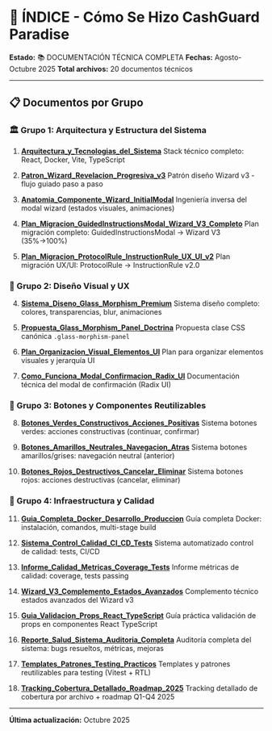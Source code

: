 # 📑 ÍNDICE - Cómo Se Hizo CashGuard Paradise

**Estado:** 📚 DOCUMENTACIÓN TÉCNICA COMPLETA
**Fechas:** Agosto-Octubre 2025
**Total archivos:** 20 documentos técnicos

---

## 📋 Documentos por Grupo

### 🏛️ Grupo 1: Arquitectura y Estructura del Sistema
1. **[Arquitectura_y_Tecnologias_del_Sistema](1_Arquitectura_y_Tecnologias_del_Sistema.md)**
   Stack técnico completo: React, Docker, Vite, TypeScript

2. **[Patron_Wizard_Revelacion_Progresiva_v3](2_Patron_Wizard_Revelacion_Progresiva_v3.md)**
   Patrón diseño Wizard v3 - flujo guiado paso a paso

3. **[Anatomia_Componente_Wizard_InitialModal](3_Anatomia_Componente_Wizard_InitialModal.md)**
   Ingeniería inversa del modal wizard (estados visuales, animaciones)

19. **[Plan_Migracion_GuidedInstructionsModal_Wizard_V3_Completo](19_Plan_Migracion_GuidedInstructionsModal_Wizard_V3_Completo.md)**
    Plan migración completo: GuidedInstructionsModal → Wizard V3 (35%→100%)

20. **[Plan_Migracion_ProtocolRule_InstructionRule_UX_UI_v2](20_Plan_Migracion_ProtocolRule_InstructionRule_UX_UI_v2.md)**
    Plan migración UX/UI: ProtocolRule → InstructionRule v2.0

### 🎨 Grupo 2: Diseño Visual y UX
4. **[Sistema_Diseno_Glass_Morphism_Premium](4_Sistema_Diseno_Glass_Morphism_Premium.md)**
   Sistema diseño completo: colores, transparencias, blur, animaciones

5. **[Propuesta_Glass_Morphism_Panel_Doctrina](5_Propuesta_Glass_Morphism_Panel_Doctrina.md)**
   Propuesta clase CSS canónica `.glass-morphism-panel`

6. **[Plan_Organizacion_Visual_Elementos_UI](6_Plan_Organizacion_Visual_Elementos_UI.md)**
   Plan para organizar elementos visuales y jerarquía UI

7. **[Como_Funciona_Modal_Confirmacion_Radix_UI](7_Como_Funciona_Modal_Confirmacion_Radix_UI.md)**
   Documentación técnica del modal de confirmación (Radix UI)

### 🎯 Grupo 3: Botones y Componentes Reutilizables
8. **[Botones_Verdes_Constructivos_Acciones_Positivas](8_Botones_Verdes_Constructivos_Acciones_Positivas.md)**
   Sistema botones verdes: acciones constructivas (continuar, confirmar)

9. **[Botones_Amarillos_Neutrales_Navegacion_Atras](9_Botones_Amarillos_Neutrales_Navegacion_Atras.md)**
   Sistema botones amarillos/grises: navegación neutral (anterior)

10. **[Botones_Rojos_Destructivos_Cancelar_Eliminar](10_Botones_Rojos_Destructivos_Cancelar_Eliminar.md)**
    Sistema botones rojos: acciones destructivas (cancelar, eliminar)

### 🐳 Grupo 4: Infraestructura y Calidad
11. **[Guia_Completa_Docker_Desarrollo_Produccion](11_Guia_Completa_Docker_Desarrollo_Produccion.md)**
    Guía completa Docker: instalación, comandos, multi-stage build

12. **[Sistema_Control_Calidad_CI_CD_Tests](12_Sistema_Control_Calidad_CI_CD_Tests.md)**
    Sistema automatizado control de calidad: tests, CI/CD

13. **[Informe_Calidad_Metricas_Coverage_Tests](13_Informe_Calidad_Metricas_Coverage_Tests.md)**
    Informe métricas de calidad: coverage, tests passing

14. **[Wizard_V3_Complemento_Estados_Avanzados](14_Wizard_V3_Complemento_Estados_Avanzados.md)**
    Complemento técnico estados avanzados del Wizard v3

15. **[Guia_Validacion_Props_React_TypeScript](15_Guia_Validacion_Props_React_TypeScript.md)**
    Guía práctica validación de props en componentes React TypeScript

16. **[Reporte_Salud_Sistema_Auditoria_Completa](16_Reporte_Salud_Sistema_Auditoria_Completa.md)**
    Auditoría completa del sistema: bugs resueltos, métricas, mejoras

17. **[Templates_Patrones_Testing_Practicos](17_Templates_Patrones_Testing_Practicos.md)**
    Templates y patrones reutilizables para testing (Vitest + RTL)

18. **[Tracking_Cobertura_Detallado_Roadmap_2025](18_Tracking_Cobertura_Detallado_Roadmap_2025.md)**
    Tracking detallado de cobertura por archivo + roadmap Q1-Q4 2025

---

**Última actualización:** Octubre 2025

